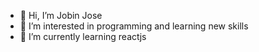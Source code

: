 - 👋 Hi, I’m Jobin Jose
- 👀 I’m interested in programming and learning new skills
- 🌱 I’m currently learning reactjs

<!---
jbnjs149/jbnjs149 is a ✨ special ✨ repository because its `README.md` (this file) appears on your GitHub profile.
You can click the Preview link to take a look at your changes.
--->
